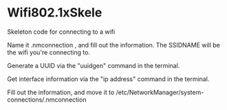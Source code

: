 # Wifi802.1xSkele
Skeleton code for connecting to a wifi

Name it <SSIDNAME>.nmconnection , and fill out the information. The SSIDNAME will be the wifi you're connecting to.

Generate a UUID via the "uuidgen" command in the terminal.

Get interface information via the "ip address" command in the terminal.

Fill out the information, and move it to /etc/NetworkManager/system-connections/<SSIDNAME>.nmconnection
